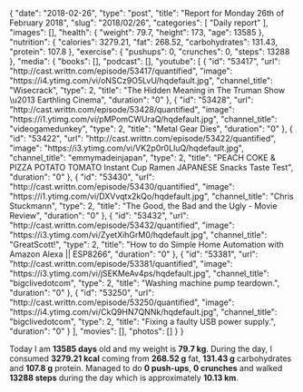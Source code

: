 {
    "date": "2018-02-26",
    "type": "post",
    "title": "Report for Monday 26th of February 2018",
    "slug": "2018\/02\/26",
    "categories": [
        "Daily report"
    ],
    "images": [],
    "health": {
        "weight": 79.7,
        "height": 173,
        "age": 13585
    },
    "nutrition": {
        "calories": 3279.21,
        "fat": 268.52,
        "carbohydrates": 131.43,
        "protein": 107.8
    },
    "exercise": {
        "pushups": 0,
        "crunches": 0,
        "steps": 13288
    },
    "media": {
        "books": [],
        "podcast": [],
        "youtube": [
            {
                "id": "53417",
                "url": "http:\/\/cast.writtn.com\/episode\/53417\/quantified",
                "image": "https:\/\/i4.ytimg.com\/vi\/oNSCz9O5LvU\/hqdefault.jpg",
                "channel_title": "Wisecrack",
                "type": 2,
                "title": "The Hidden Meaning in The Truman Show \u2013 Earthling Cinema",
                "duration": "0"
            },
            {
                "id": "53428",
                "url": "http:\/\/cast.writtn.com\/episode\/53428\/quantified",
                "image": "https:\/\/i1.ytimg.com\/vi\/pMPomCWUraQ\/hqdefault.jpg",
                "channel_title": "videogamedunkey",
                "type": 2,
                "title": "Metal Gear Dies",
                "duration": "0"
            },
            {
                "id": "53422",
                "url": "http:\/\/cast.writtn.com\/episode\/53422\/quantified",
                "image": "https:\/\/i3.ytimg.com\/vi\/VK2p0r0LIuQ\/hqdefault.jpg",
                "channel_title": "emmymadeinjapan",
                "type": 2,
                "title": "PEACH COKE & PIZZA POTATO TOMATO Instant Cup Ramen JAPANESE Snacks Taste Test",
                "duration": "0"
            },
            {
                "id": "53430",
                "url": "http:\/\/cast.writtn.com\/episode\/53430\/quantified",
                "image": "https:\/\/i1.ytimg.com\/vi\/DXVvqtx2kQo\/hqdefault.jpg",
                "channel_title": "Chris Stuckmann",
                "type": 2,
                "title": "The Good, the Bad and the Ugly - Movie Review",
                "duration": "0"
            },
            {
                "id": "53432",
                "url": "http:\/\/cast.writtn.com\/episode\/53432\/quantified",
                "image": "https:\/\/i3.ytimg.com\/vi\/ZyetXihGrM0\/hqdefault.jpg",
                "channel_title": "GreatScott!",
                "type": 2,
                "title": "How to do Simple Home Automation with Amazon Alexa || ESP8266",
                "duration": "0"
            },
            {
                "id": "53381",
                "url": "http:\/\/cast.writtn.com\/episode\/53381\/quantified",
                "image": "https:\/\/i3.ytimg.com\/vi\/jSEKMeAv4ps\/hqdefault.jpg",
                "channel_title": "bigclivedotcom",
                "type": 2,
                "title": "Washing machine pump teardown.",
                "duration": "0"
            },
            {
                "id": "53250",
                "url": "http:\/\/cast.writtn.com\/episode\/53250\/quantified",
                "image": "https:\/\/i4.ytimg.com\/vi\/CkQ9HN7QNNk\/hqdefault.jpg",
                "channel_title": "bigclivedotcom",
                "type": 2,
                "title": "Fixing a faulty USB power supply.",
                "duration": "0"
            }
        ],
        "movies": [],
        "photos": []
    }
}

Today I am <strong>13585 days</strong> old and my weight is <strong>79.7 kg</strong>. During the day, I consumed <strong>3279.21 kcal</strong> coming from <strong>268.52 g</strong> fat, <strong>131.43 g</strong> carbohydrates and <strong>107.8 g</strong> protein. Managed to do <strong>0 push-ups</strong>, <strong>0 crunches</strong> and walked <strong>13288 steps</strong> during the day which is approximately <strong>10.13 km</strong>.
